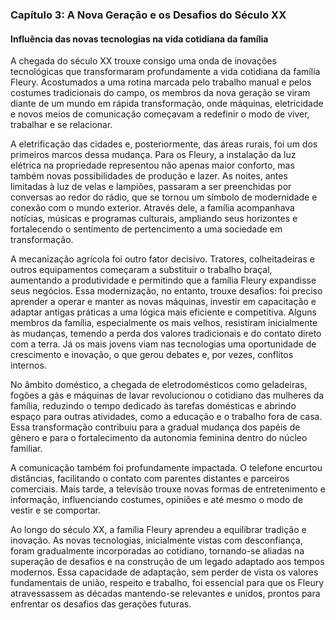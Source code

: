 
### Capítulo 3: A Nova Geração e os Desafios do Século XX

#### Influência das novas tecnologias na vida cotidiana da família

A chegada do século XX trouxe consigo uma onda de inovações tecnológicas que transformaram profundamente a vida cotidiana da família Fleury. Acostumados a uma rotina marcada pelo trabalho manual e pelos costumes tradicionais do campo, os membros da nova geração se viram diante de um mundo em rápida transformação, onde máquinas, eletricidade e novos meios de comunicação começavam a redefinir o modo de viver, trabalhar e se relacionar.

A eletrificação das cidades e, posteriormente, das áreas rurais, foi um dos primeiros marcos dessa mudança. Para os Fleury, a instalação da luz elétrica na propriedade representou não apenas maior conforto, mas também novas possibilidades de produção e lazer. As noites, antes limitadas à luz de velas e lampiões, passaram a ser preenchidas por conversas ao redor do rádio, que se tornou um símbolo de modernidade e conexão com o mundo exterior. Através dele, a família acompanhava notícias, músicas e programas culturais, ampliando seus horizontes e fortalecendo o sentimento de pertencimento a uma sociedade em transformação.

A mecanização agrícola foi outro fator decisivo. Tratores, colheitadeiras e outros equipamentos começaram a substituir o trabalho braçal, aumentando a produtividade e permitindo que a família Fleury expandisse seus negócios. Essa modernização, no entanto, trouxe desafios: foi preciso aprender a operar e manter as novas máquinas, investir em capacitação e adaptar antigas práticas a uma lógica mais eficiente e competitiva. Alguns membros da família, especialmente os mais velhos, resistiram inicialmente às mudanças, temendo a perda dos valores tradicionais e do contato direto com a terra. Já os mais jovens viam nas tecnologias uma oportunidade de crescimento e inovação, o que gerou debates e, por vezes, conflitos internos.

No âmbito doméstico, a chegada de eletrodomésticos como geladeiras, fogões a gás e máquinas de lavar revolucionou o cotidiano das mulheres da família, reduzindo o tempo dedicado às tarefas domésticas e abrindo espaço para outras atividades, como a educação e o trabalho fora de casa. Essa transformação contribuiu para a gradual mudança dos papéis de gênero e para o fortalecimento da autonomia feminina dentro do núcleo familiar.

A comunicação também foi profundamente impactada. O telefone encurtou distâncias, facilitando o contato com parentes distantes e parceiros comerciais. Mais tarde, a televisão trouxe novas formas de entretenimento e informação, influenciando costumes, opiniões e até mesmo o modo de vestir e se comportar.

Ao longo do século XX, a família Fleury aprendeu a equilibrar tradição e inovação. As novas tecnologias, inicialmente vistas com desconfiança, foram gradualmente incorporadas ao cotidiano, tornando-se aliadas na superação de desafios e na construção de um legado adaptado aos tempos modernos. Essa capacidade de adaptação, sem perder de vista os valores fundamentais de união, respeito e trabalho, foi essencial para que os Fleury atravessassem as décadas mantendo-se relevantes e unidos, prontos para enfrentar os desafios das gerações futuras.
```
